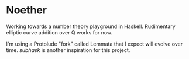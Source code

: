 # Noether

Working towards a number theory playground in Haskell. Rudimentary elliptic curve addition over Q works for now.

I'm using a Protolude "fork" called Lemmata that I expect will evolve over time. *subhask* is another inspiration for this project.
